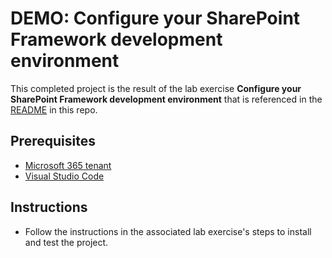 # DEMO: Configure your SharePoint Framework development environment

This completed project is the result of the lab exercise **Configure your SharePoint Framework development environment** that is referenced in the [README](../../README.md) in this repo.

## Prerequisites

- [Microsoft 365 tenant](https://developer.microsoft.com/office/dev-program?ocid=MSlearn)
- [Visual Studio Code](https://code.visualstudio.com/)

## Instructions

- Follow the instructions in the associated lab exercise's steps to install and test the project.
